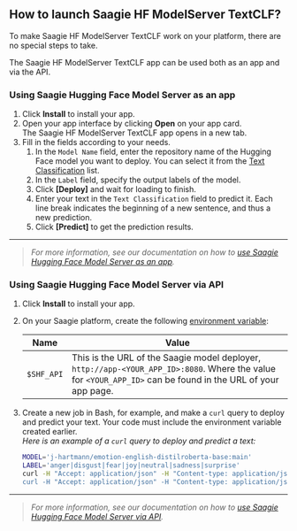 ## How to launch Saagie HF ModelServer TextCLF?

To make Saagie HF ModelServer TextCLF work on your platform, there are no special steps to take.

The Saagie HF ModelServer TextCLF app can be used both as an app and via the API.

### Using Saagie Hugging Face Model Server as an app

1. Click **Install** to install your app.
2. Open your app interface by clicking **Open** on your app card. 
<br>The Saagie HF ModelServer TextCLF app opens in a new tab.
3. Fill in the fields according to your needs.
   1. In the `Model Name` field, enter the repository name of the Hugging Face model you want to deploy. You can select it from the <a href="https://huggingface.co/models?pipeline_tag=text-classification&sort=trending" target="_blank">Text Classification</a> list.
   2. In the `Label` field, specify the output labels of the model.
   3. Click **\[Deploy]** and wait for loading to finish.
   4. Enter your text in the `Text Classification` field to predict it. Each line break indicates the beginning of a new sentence, and thus a new prediction.
   5. Click **\[Predict]** to get the prediction results.

***
> _For more information, see our documentation on how to <a href="https://docs.saagie.io/user/latest/data-team/add-on-module/saagie-hugging-face/saagie-hugging-face-use-app" target="_blank">use Saagie Hugging Face Model Server as an app</a>._

### Using Saagie Hugging Face Model Server via API

1. Click **Install** to install your app.
2. On your Saagie platform, create the following <a href="https://docs.saagie.io/user/latest/data-team/projects-module/projects/managing-environment-variables#creating-environment-variables" target="_blank">environment variable</a>:

   | Name       | Value                                                                                                                                                        | 
   |------------|--------------------------------------------------------------------------------------------------------------------------------------------------------------|
   | `$SHF_API` | This is the URL of the Saagie model deployer, `http://app-<YOUR_APP_ID>:8080`. Where the value for `<YOUR_APP_ID>` can be found in the URL of your app page. |
3. Create a new job in Bash, for example, and make a `curl` query to deploy and predict your text. Your code must include the environment variable created earlier.
<br> _Here is an example of a `curl` query to deploy and predict a text:_
   ```bash
   MODEL='j-hartmann/emotion-english-distilroberta-base:main'
   LABEL='anger|disgust|fear|joy|neutral|sadness|surprise'
   curl -H "Accept: application/json" -H "Content-type: application/json" -X POST -d\'{"model_dir":"'$MODEL'", "label":"'$LABEL'"}' $SHF_API"/deploy"
   curl -H "Accept: application/json" -H "Content-type: application/json" -X POST -d\'{"inputs":["Good Movie, best of the year", "Highly recommended","very bad", "worst movie"]}' $SHF_API"/predict"
   ```

***
> _For more information, see our documentation on how to <a href="https://docs.saagie.io/user/latest/data-team/add-on-module/saagie-hugging-face/saagie-hugging-face-use-api" target="_blank">use Saagie Hugging Face Model Server via API</a>._